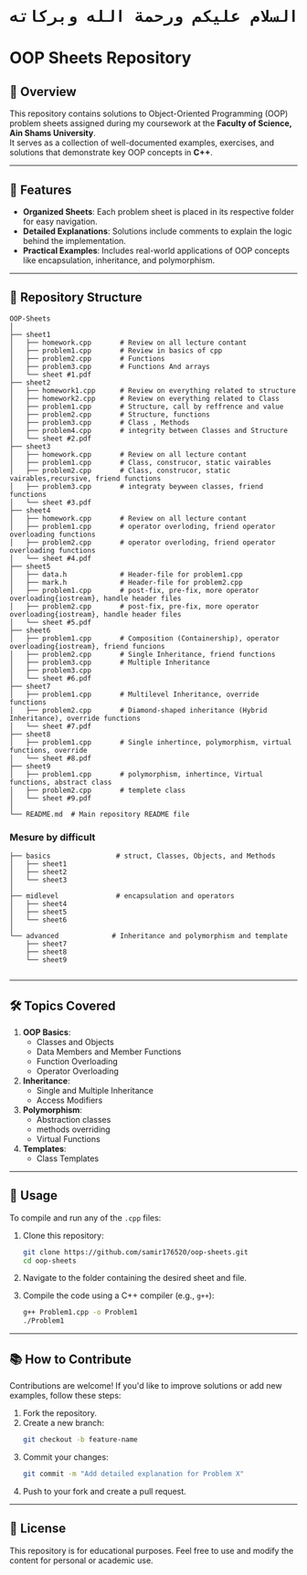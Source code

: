  <div align="center">
  <h1> <pre>السلام عليكم ورحمة الله وبركاته </h1>
</div>

# OOP Sheets Repository  

## 📖 Overview  
This repository contains solutions to Object-Oriented Programming (OOP) problem sheets assigned during my coursework at the **Faculty of Science, Ain Shams University**.  
It serves as a collection of well-documented examples, exercises, and solutions that demonstrate key OOP concepts in **C++**.  

---

## 🧩 Features  

- **Organized Sheets**: Each problem sheet is placed in its respective folder for easy navigation.  
- **Detailed Explanations**: Solutions include comments to explain the logic behind the implementation.  
- **Practical Examples**: Includes real-world applications of OOP concepts like encapsulation, inheritance, and polymorphism.  

---

## 📂 Repository Structure  

```
OOP-Sheets
│
├── sheet1                               
│   ├── homework.cpp       # Review on all lecture contant 
│   ├── problem1.cpp       # Review in basics of cpp
│   ├── problem2.cpp       # Functions
│   ├── problem3.cpp       # Functions And arrays
│   └── sheet #1.pdf 
├── sheet2
│   ├── homework1.cpp      # Review on everything related to structure
│   ├── homework2.cpp      # Review on everything related to Class
│   ├── problem1.cpp       # Structure, call by reffrence and value                     
│   ├── problem2.cpp       # Structure, functions
│   ├── problem3.cpp       # Class , Methods
│   ├── problem4.cpp       # integrity between Classes and Structure
│   └── sheet #2.pdf
├── sheet3
│   ├── homework.cpp       # Review on all lecture contant 
│   ├── problem1.cpp       # Class, construcor, static vairables 
│   ├── problem2.cpp       # Class, construcor, static vairables,recursive, friend functions
│   ├── problem3.cpp       # integraty beyween classes, friend functions
│   └── sheet #3.pdf
├── sheet4                              
│   ├── homework.cpp       # Review on all lecture contant 
│   ├── problem1.cpp       # operator overloding, friend operator overloading functions
│   ├── problem2.cpp       # operator overloding, friend operator overloading functions
│   └── sheet #4.pdf
├── sheet5
│   ├── data.h             # Header-file for problem1.cpp
│   ├── mark.h             # Header-file for problem2.cpp
│   ├── problem1.cpp       # post-fix, pre-fix, more operator overloading{iostream}, handle header files
│   ├── problem2.cpp       # post-fix, pre-fix, more operator overloading{iostream}, handle header files
│   └── sheet #5.pdf
├── sheet6                             
│   ├── problem1.cpp       # Composition (Containership), operator overloading{iostream}, friend funcions
│   ├── problem2.cpp       # Single Inheritance, friend functions
│   ├── problem3.cpp       # Multiple Inheritance
│   ├── problem3.cpp   
│   └── sheet #6.pdf
├── sheet7                                         
│   ├── problem1.cpp       # Multilevel Inheritance, override functions
│   ├── problem2.cpp       # Diamond-shaped inheritance (Hybrid Inheritance), override functions
│   └── sheet #7.pdf
├── sheet8
│   ├── problem1.cpp       # Single inhertince, polymorphism, virtual functions, override
│   └── sheet #8.pdf
├── sheet9
│   ├── problem1.cpp       # polymorphism, inhertince, Virtual functions, abstract class
│   ├── problem2.cpp       # templete class
│   └── sheet #9.pdf
│
└── README.md  # Main repository README file

```

### Mesure by difficult
```
├── basics                # struct, Classes, Objects, and Methods
│   ├── sheet1
│   ├── sheet2
│   └── sheet3          
│
├── midlevel              # encapsulation and operators
│   ├── sheet4
│   ├── sheet5
│   └── sheet6
│
└── advanced             # Inheritance and polymorphism and template
    ├── sheet7
    ├── sheet8
    └── sheet9
            
```

---

## 🛠 Topics Covered  

1. **OOP Basics**:  
   - Classes and Objects  
   - Data Members and Member Functions
   - Function Overloading  
   - Operator Overloading
2. **Inheritance**:  
   - Single and Multiple Inheritance  
   - Access Modifiers 
3. **Polymorphism**:  
   - Abstraction classes
   - methods overriding
   - Virtual Functions 
4. **Templates**:  
   - Class Templates  

---

## 🚀 Usage  

To compile and run any of the `.cpp` files:  

1. Clone this repository:  
   ```bash
   git clone https://github.com/samir176520/oop-sheets.git
   cd oop-sheets
   ```  

2. Navigate to the folder containing the desired sheet and file.  

3. Compile the code using a C++ compiler (e.g., `g++`):  
   ```bash
   g++ Problem1.cpp -o Problem1
   ./Problem1
   ```  

---

## 📚 How to Contribute  

Contributions are welcome! If you'd like to improve solutions or add new examples, follow these steps:  

1. Fork the repository.  
2. Create a new branch:  
   ```bash
   git checkout -b feature-name
   ```  
3. Commit your changes:  
   ```bash
   git commit -m "Add detailed explanation for Problem X"
   ```  
4. Push to your fork and create a pull request.  

---

## 📝 License  

This repository is for educational purposes. Feel free to use and modify the content for personal or academic use.  
